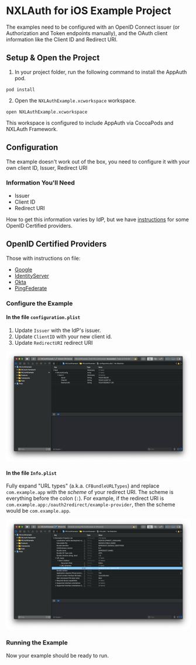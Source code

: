 # NXLAuth for iOS Example Project

The examples need to be configured with an OpenID Connect issuer (or
Authorization and Token endpoints manually), and the OAuth client information
like the Client ID and Redirect URI.


## Setup & Open the Project

1. In your project folder, run the following command to install the
AppAuth pod.

```
pod install
```

2. Open the `NXLAuthExample.xcworkspace` workspace.

```
open NXLAuthExample.xcworkspace
```

This workspace is configured to include AppAuth via CocoaPods and NXLAuth Framework.

## Configuration

The example doesn't work out of the box, you need to configure it with your own
client ID, Issuer, Redirect URI

### Information You'll Need

* Issuer
* Client ID
* Redirect URI

How to get this information varies by IdP, but we have
[instructions](/README.md#openid-certified-providers) for some OpenID
Certified providers.

## OpenID Certified Providers

Those with instructions on file:

* [Google](README-Google.md)
* [IdentityServer](README-IdentityServer.md)
* [Okta](README-Okta.md)
* [PingFederate](README-PingFederate.md)

### Configure the Example

#### In the file `configuration.plist` 

1. Update `Issuer` with the IdP's issuer.
2. Update `ClientID` with your new client id.
3. Update `RedirectURI` redirect URI

![configuration_plist](/images/configuration_plist.png)

#### In the file `Info.plist`

Fully expand "URL types" (a.k.a. `CFBundleURLTypes`) and replace
`com.example.app` with the *scheme* of your redirect URI. 
The scheme is everything before the colon (`:`).  For example, if the redirect
URI is `com.example.app:/oauth2redirect/example-provider`, then the scheme
would be `com.example.app`.

![info_plist](/images/info_plist.png)

### Running the Example

Now your example should be ready to run.

